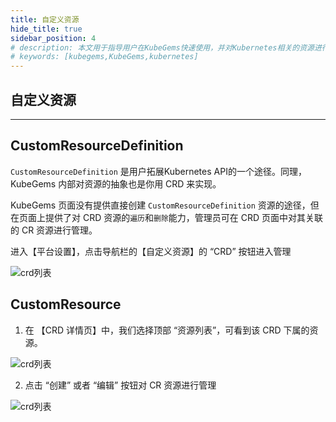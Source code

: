 ```yaml
---
title: 自定义资源
hide_title: true
sidebar_position: 4
# description: 本文用于指导用户在KubeGems快速使用，并对Kubernetes相关的资源进行操作
# keywords: [kubegems,KubeGems,kubernetes]
---
```


## 自定义资源

---
## CustomResourceDefinition

`CustomResourceDefinition` 是用户拓展Kubernetes API的一个途径。同理，KubeGems 内部对资源的抽象也是你用 CRD 来实现。

KubeGems 页面没有提供直接创建 `CustomResourceDefinition` 资源的途径，但在页面上提供了对 CRD 资源的`遍历`和`删除`能力，管理员可在 CRD 页面中对其关联的 CR 资源进行管理。

进入【平台设置】，点击导航栏的【自定义资源】的 “CRD” 按钮进入管理

![crd列表](/img/docs/tasks-cluster-manage-crd-list.png)
## CustomResource

1. 在 【CRD 详情页】中，我们选择顶部 “资源列表”，可看到该 CRD 下属的资源。

![crd列表](/img/docs/tasks-cluster-manage-cr-list.png)

2. 点击 “创建” 或者 “编辑” 按钮对 CR 资源进行管理

![crd列表](/img/docs/tasks-cluster-manage-cr-create.png)
